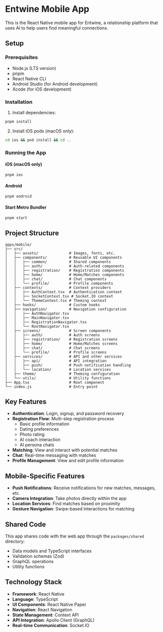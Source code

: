 # Entwine Mobile App

This is the React Native mobile app for Entwine, a relationship platform that uses AI to help users find meaningful connections.

## Setup

### Prerequisites

- Node.js (LTS version)
- pnpm
- React Native CLI
- Android Studio (for Android development)
- Xcode (for iOS development)

### Installation

1. Install dependencies:
```bash
pnpm install
```

2. Install iOS pods (macOS only):
```bash
cd ios && pod install && cd ..
```

### Running the App

#### iOS (macOS only)

```bash
pnpm ios
```

#### Android

```bash
pnpm android
```

#### Start Metro Bundler

```bash
pnpm start
```

## Project Structure

```
apps/mobile/
├── src/
│   ├── assets/              # Images, fonts, etc.
│   ├── components/          # Reusable UI components
│   │   ├── common/          # Shared components
│   │   ├── auth/            # Auth-related components
│   │   ├── registration/    # Registration components
│   │   ├── home/            # Home/Matches components
│   │   ├── chat/            # Chat components
│   │   └── profile/         # Profile components
│   ├── contexts/            # Context providers
│   │   ├── AuthContext.tsx  # Authentication context
│   │   ├── SocketContext.tsx # Socket.IO context
│   │   └── ThemeContext.tsx # Theming context
│   ├── hooks/               # Custom hooks
│   ├── navigation/          # Navigation configuration
│   │   ├── AuthNavigator.tsx
│   │   ├── MainNavigator.tsx
│   │   ├── RegistrationNavigator.tsx
│   │   └── RootNavigator.tsx
│   ├── screens/             # Screen components
│   │   ├── auth/            # Auth screens
│   │   ├── registration/    # Registration screens
│   │   ├── home/            # Home/Matches screens
│   │   ├── chat/            # Chat screens
│   │   └── profile/         # Profile screens
│   ├── services/            # API and other services
│   │   ├── api/             # API integration
│   │   ├── push/            # Push notification handling
│   │   └── location/        # Location services
│   ├── theme/               # Theming configuration
│   └── utils/               # Utility functions
├── App.tsx                  # Root component
└── index.js                 # Entry point
```

## Key Features

- **Authentication**: Login, signup, and password recovery
- **Registration Flow**: Multi-step registration process
  - Basic profile information
  - Dating preferences
  - Photo rating
  - AI coach interaction
  - AI persona chats
- **Matching**: View and interact with potential matches
- **Chat**: Real-time messaging with matches
- **Profile Management**: View and edit profile information

## Mobile-Specific Features

- **Push Notifications**: Receive notifications for new matches, messages, etc.
- **Camera Integration**: Take photos directly within the app
- **Location Services**: Find matches based on proximity
- **Gesture Navigation**: Swipe-based interactions for matching

## Shared Code

This app shares code with the web app through the `packages/shared` directory:

- Data models and TypeScript interfaces
- Validation schemas (Zod)
- GraphQL operations
- Utility functions

## Technology Stack

- **Framework**: React Native
- **Language**: TypeScript
- **UI Components**: React Native Paper
- **Navigation**: React Navigation
- **State Management**: Context API
- **API Integration**: Apollo Client (GraphQL)
- **Real-time Communication**: Socket.IO